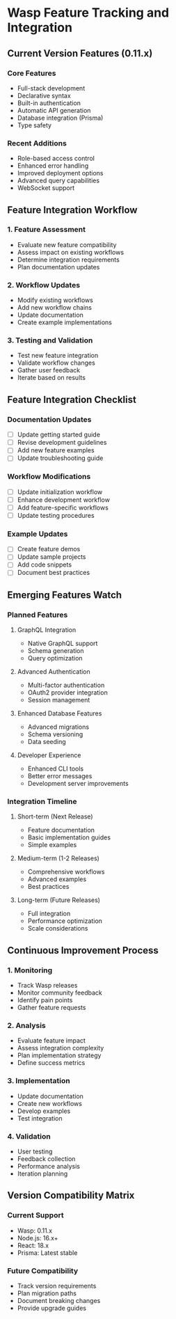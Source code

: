 # Wasp Feature Tracking and Integration

## Current Version Features (0.11.x)

### Core Features
- Full-stack development
- Declarative syntax
- Built-in authentication
- Automatic API generation
- Database integration (Prisma)
- Type safety

### Recent Additions
- Role-based access control
- Enhanced error handling
- Improved deployment options
- Advanced query capabilities
- WebSocket support

## Feature Integration Workflow

### 1. Feature Assessment
- Evaluate new feature compatibility
- Assess impact on existing workflows
- Determine integration requirements
- Plan documentation updates

### 2. Workflow Updates
- Modify existing workflows
- Add new workflow chains
- Update documentation
- Create example implementations

### 3. Testing and Validation
- Test new feature integration
- Validate workflow changes
- Gather user feedback
- Iterate based on results

## Feature Integration Checklist

### Documentation Updates
- [ ] Update getting started guide
- [ ] Revise development guidelines
- [ ] Add new feature examples
- [ ] Update troubleshooting guide

### Workflow Modifications
- [ ] Update initialization workflow
- [ ] Enhance development workflow
- [ ] Add feature-specific workflows
- [ ] Update testing procedures

### Example Updates
- [ ] Create feature demos
- [ ] Update sample projects
- [ ] Add code snippets
- [ ] Document best practices

## Emerging Features Watch

### Planned Features
1. GraphQL Integration
   - Native GraphQL support
   - Schema generation
   - Query optimization

2. Advanced Authentication
   - Multi-factor authentication
   - OAuth2 provider integration
   - Session management

3. Enhanced Database Features
   - Advanced migrations
   - Schema versioning
   - Data seeding

4. Developer Experience
   - Enhanced CLI tools
   - Better error messages
   - Development server improvements

### Integration Timeline
1. Short-term (Next Release)
   - Feature documentation
   - Basic implementation guides
   - Simple examples

2. Medium-term (1-2 Releases)
   - Comprehensive workflows
   - Advanced examples
   - Best practices

3. Long-term (Future Releases)
   - Full integration
   - Performance optimization
   - Scale considerations

## Continuous Improvement Process

### 1. Monitoring
- Track Wasp releases
- Monitor community feedback
- Identify pain points
- Gather feature requests

### 2. Analysis
- Evaluate feature impact
- Assess integration complexity
- Plan implementation strategy
- Define success metrics

### 3. Implementation
- Update documentation
- Create new workflows
- Develop examples
- Test integration

### 4. Validation
- User testing
- Feedback collection
- Performance analysis
- Iteration planning

## Version Compatibility Matrix

### Current Support
- Wasp: 0.11.x
- Node.js: 16.x+
- React: 18.x
- Prisma: Latest stable

### Future Compatibility
- Track version requirements
- Plan migration paths
- Document breaking changes
- Provide upgrade guides
